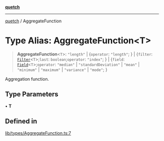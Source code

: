 [**quetch**](../README.md)

***

[quetch](../README.md) / AggregateFunction

# Type Alias: AggregateFunction\<T\>

> **AggregateFunction**\<`T`\>: `"length"` \| \{`operator`: `"length"`; \} \| \{`filter`: [`Filter`](Filter.md)\<`T`\>;`last`: `boolean`;`operator`: `"index"`; \} \| \{`field`: [`Field`](Field.md)\<`T`\>;`operator`: `"median"` \| `"standardDeviation"` \| `"mean"` \| `"minimum"` \| `"maximum"` \| `"variance"` \| `"mode"`; \}

Aggregation function.

## Type Parameters

• **T**

## Defined in

[lib/types/AggregateFunction.ts:7](https://github.com/nevoland/quetch/blob/6249acbaaaaaeed54f7d39c2e784b6176249eef9/lib/types/AggregateFunction.ts#L7)
